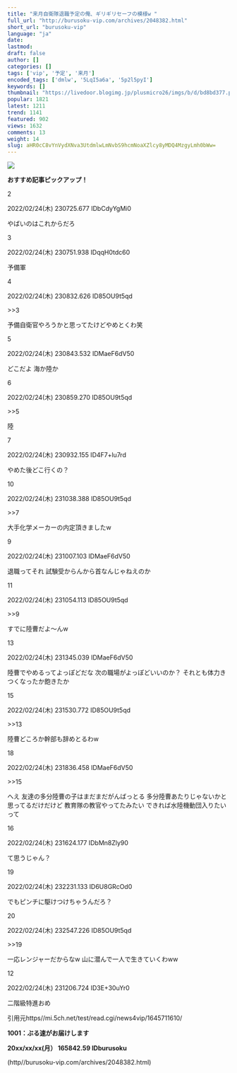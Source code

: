 ```yaml
---
title: "来月自衛隊退職予定の俺、ギリギリセーフの模様w "
full_url: "http://burusoku-vip.com/archives/2048382.html"
short_url: "burusoku-vip"
language: "ja"
date: 
lastmod: 
draft: false
author: []
categories: []
tags: ['vip', '予定', '来月']
encoded_tags: ['dmlw', '5LqI5a6a', '5p2l5pyI']
keywords: []
thumbnail: "https://livedoor.blogimg.jp/plusmicro26/imgs/b/d/bd8bd377.png"
popular: 1821
latest: 1211
trend: 1141
featured: 902
views: 1632
comments: 13
weight: 14
slug: aHR0cC8vYnVydXNva3UtdmlwLmNvbS9hcmNoaXZlcy8yMDQ4MzgyLmh0bWw=
---
```


![](https://livedoor.blogimg.jp/plusmicro26/imgs/b/d/bd8bd377.png)

<div><p><b>おすすめ記事ピックアップ！</b></p> <p class='g-ad1'> </p> <p class='g-ad2'> </p> <p></p> <p>2 <p> 2022/02/24(木) 230725.677 IDbCdyYgMi0</p></p><p> やばいのはこれからだろ </p> <p>3 <p> 2022/02/24(木) 230751.938 IDqqH0tdc60</p></p><p> 予備軍 </p> <p>4 <p> 2022/02/24(木) 230832.626 ID85OU9t5qd</p></p><p> <p class='anchor'>>>3</p> 予備自衛官やろうかと思ってたけどやめとくわ笑 </p> <p>5 <p> 2022/02/24(木) 230843.532 IDMaeF6dV50</p></p><p> どこだよ 海か陸か </p> <p>6 <p> 2022/02/24(木) 230859.270 ID85OU9t5qd</p></p><p> <p class='anchor'>>>5</p> 陸 </p> <p>7 <p> 2022/02/24(木) 230932.155 ID4F7+lu7rd</p></p><p> やめた後どこ行くの？ </p> <p>10 <p> 2022/02/24(木) 231038.388 ID85OU9t5qd</p></p><p> <p class='anchor'>>>7</p> 大手化学メーカーの内定頂きましたw </p> <p>9 <p> 2022/02/24(木) 231007.103 IDMaeF6dV50</p></p><p> 退職ってそれ 試験受からんから首なんじゃねえのか </p> <p>11 <p> 2022/02/24(木) 231054.113 ID85OU9t5qd</p></p><p> <p class='anchor'>>>9</p> すでに陸曹だよ〜んw </p> <p>13 <p> 2022/02/24(木) 231345.039 IDMaeF6dV50</p></p><p> 陸曹でやめるってよっぽどだな 次の職場がよっぽどいいのか？ それとも体力きつくなったか飽きたか </p> <p>15 <p> 2022/02/24(木) 231530.772 ID85OU9t5qd</p></p><p> <p class='anchor'>>>13</p> 陸曹どころか幹部も辞めとるわw </p> <p>18 <p> 2022/02/24(木) 231836.458 IDMaeF6dV50</p></p><p> <p class='anchor'>>>15</p> へえ 友達の多分陸曹の子はまだまだがんばっとる 多分陸曹あたりじゃないかと思ってるだけだけど 教育隊の教官やってたみたい できれば水陸機動団入りたいって </p> <p>16 <p> 2022/02/24(木) 231624.177 IDbMn8Zly90</p></p><p> て思うじゃん？ </p> <p>19 <p> 2022/02/24(木) 232231.133 ID6U8GRcOd0</p></p><p> でもピンチに駆けつけちゃうんだろ？ </p> <p>20 <p> 2022/02/24(木) 232547.226 ID85OU9t5qd</p></p><p> <p class='anchor'>>>19</p> 一応レンジャーだからなw 山に潜んで一人で生きていくわww </p> <p>12 <p> 2022/02/24(木) 231206.724 ID3E+30uYr0</p></p><p> 二階級特進おめ </p> <p>引用元https//mi.5ch.net/test/read.cgi/news4vip/1645711610/</p> <p id='csw_block'></p> <p id='divSP1'> </p> <p><b>1001：ぶる速がお届けします <p> 20xx/xx/xx(月） 165842.59 IDburusoku</p></b></p> <p class='g-ad1'> </p> <p class='g-ad2'> </p> <p id='divSP'> </p> </div>

(http//burusoku-vip.com/archives/2048382.html)
